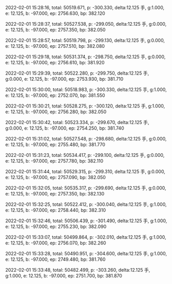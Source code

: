 2022-02-01 15:28:16, total: 50519.671, p: -300.330, delta:12.125 手, g:1.000, e: 12.125, b: -97.000, ep: 2756.630, bp: 382.120

2022-02-01 15:28:37, total: 50527.538, p: -299.050, delta:12.125 手, g:0.000, e: 12.125, b: -97.000, ep: 2757.350, bp: 382.050

2022-02-01 15:28:57, total: 50519.798, p: -299.130, delta:12.125 手, g:0.000, e: 12.125, b: -97.000, ep: 2757.510, bp: 382.080

2022-02-01 15:29:18, total: 50531.374, p: -298.750, delta:12.125 手, g:0.000, e: 12.125, b: -97.000, ep: 2756.610, bp: 381.920

2022-02-01 15:29:39, total: 50522.280, p: -299.750, delta:12.125 手, g:0.000, e: 12.125, b: -97.000, ep: 2753.930, bp: 381.710

2022-02-01 15:30:00, total: 50518.983, p: -300.330, delta:12.125 手, g:1.000, e: 12.125, b: -97.000, ep: 2752.070, bp: 381.550

2022-02-01 15:30:21, total: 50528.275, p: -300.120, delta:12.125 手, g:1.000, e: 12.125, b: -97.000, ep: 2756.280, bp: 382.050

2022-02-01 15:30:42, total: 50523.334, p: -299.670, delta:12.125 手, g:0.000, e: 12.125, b: -97.000, ep: 2754.250, bp: 381.740

2022-02-01 15:31:02, total: 50527.548, p: -298.680, delta:12.125 手, g:0.000, e: 12.125, b: -97.000, ep: 2755.480, bp: 381.770

2022-02-01 15:31:23, total: 50534.417, p: -299.100, delta:12.125 手, g:0.000, e: 12.125, b: -97.000, ep: 2757.780, bp: 382.110

2022-02-01 15:31:44, total: 50529.315, p: -299.310, delta:12.125 手, g:0.000, e: 12.125, b: -97.000, ep: 2757.090, bp: 382.050

2022-02-01 15:32:05, total: 50535.317, p: -299.690, delta:12.125 手, g:0.000, e: 12.125, b: -97.000, ep: 2757.350, bp: 382.130

2022-02-01 15:32:25, total: 50522.412, p: -300.040, delta:12.125 手, g:1.000, e: 12.125, b: -97.000, ep: 2758.440, bp: 382.310

2022-02-01 15:32:46, total: 50506.439, p: -301.490, delta:12.125 手, g:1.000, e: 12.125, b: -97.000, ep: 2755.230, bp: 382.090

2022-02-01 15:33:07, total: 50499.864, p: -302.010, delta:12.125 手, g:1.000, e: 12.125, b: -97.000, ep: 2756.070, bp: 382.260

2022-02-01 15:33:28, total: 50490.951, p: -304.600, delta:12.125 手, g:1.000, e: 12.125, b: -97.000, ep: 2749.480, bp: 381.760

2022-02-01 15:33:48, total: 50482.499, p: -303.260, delta:12.125 手, g:1.000, e: 12.125, b: -97.000, ep: 2751.700, bp: 381.870